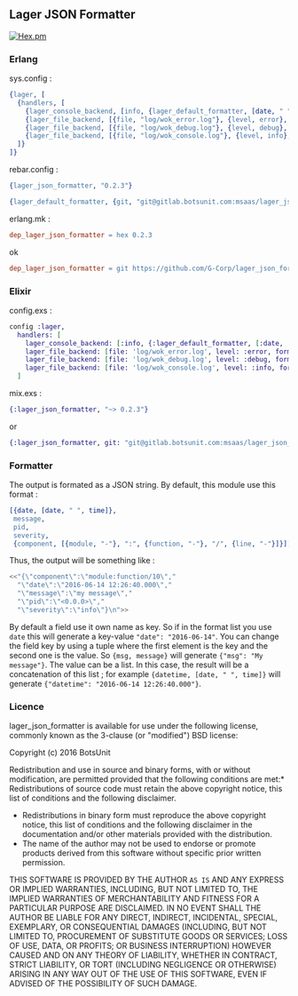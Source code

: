 ## Lager JSON Formatter

[![Hex.pm](https://img.shields.io/hexpm/v/lager_json_formatter.svg)](https://hex.pm/packages/lager_json_formatter)

### Erlang 

sys.config :

```erlang
{lager, [
  {handlers, [
    {lager_console_backend, [info, {lager_default_formatter, [date, " ", time," [",severity,"] -- ", module, ":", function, " (", pid, "/", line, ") -- ", message, "\n"]}]},
    {lager_file_backend, [{file, "log/wok_error.log"}, {level, error}, {formatter, lager_json_formatter}, {formatter_config, [date, time, severity, module, function, line, pid]}]},
    {lager_file_backend, [{file, "log/wok_debug.log"}, {level, debug}, {formatter, lager_json_formatter}, {formatter_config, [date, time, severity, module, function, line, pid]}]},
    {lager_file_backend, [{file, "log/wok_console.log"}, {level, info}, {formatter, lager_json_formatter}, {formatter_config, [date, time, severity, module, function, line, pid]}]}
  ]}
]}
```

rebar.config :

```erlang
{lager_json_formatter, "0.2.3"}
```

```erlang
{lager_default_formatter, {git, "git@gitlab.botsunit.com:msaas/lager_json_formatter.git", {branch, "master"}}}
```

erlang.mk :

```Makefile
dep_lager_json_formatter = hex 0.2.3
```

ok

```Makefile
dep_lager_json_formatter = git https://github.com/G-Corp/lager_json_formatter 0.2.3
```

### Elixir

config.exs :

```elixir
config :lager,
  handlers: [
    lager_console_backend: [:info, {:lager_default_formatter, [:date, ' ', :time, ' [', :severity, '] -- ', :module, ':', :function, ' (', :pid, '/', :line, ') -- ', :message, '\n']}],
    lager_file_backend: [file: 'log/wok_error.log', level: :error, formatter: :lager_json_formatter, formatter_config: [date, time, severity, module, function, line, pid]],
    lager_file_backend: [file: 'log/wok_debug.log', level: :debug, formatter: :lager_json_formatter, formatter_config: [date, time, severity, module, function, line, pid]],
    lager_file_backend: [file: 'log/wok_console.log', level: :info, formatter: :lager_json_formatter, formatter_config: [date, time, severity, module, function, line, pid]]
  ]
```

mix.exs :

```elixir
{:lager_json_formatter, "~> 0.2.3"}
```

or

```elixir
{:lager_json_formatter, git: "git@gitlab.botsunit.com:msaas/lager_json_formatter.git", branch: "master"},
```

### Formatter

The output is formated as a JSON string. By default, this module use this format :

```erlang
[{date, [date, " ", time]}, 
 message, 
 pid, 
 severity, 
 {component, [{module, "-"}, ":", {function, "-"}, "/", {line, "-"}]}]).
```

Thus, the output will be something like :

```erlang
<<"{\"component\":\"module:function/10\","
  "\"date\":\"2016-06-14 12:26:40.000\","
  "\"message\":\"my message\","
  "\"pid\":\"<0.0.0>\","
  "\"severity\":\"info\"}\n">>
```

By default a field use it own name as key. So if in the format list you use `date` this will generate a key-value `"date": "2016-06-14"`. You can change the field key by using a tuple where the first element is the key and the second one is the value. So `{msg, message}` will generate `{"msg": "My message"}`. The value can be a list. In this case, the result will be a concatenation of this list ; for example `{datetime, [date, " ", time]}` will generate `{"datetime": "2016-06-14 12:26:40.000"}`.

### Licence 

lager_json_formatter is available for use under the following license, commonly known as the 3-clause (or "modified") BSD license:

Copyright (c) 2016 BotsUnit<br />

Redistribution and use in source and binary forms, with or without modification, are permitted provided that the following conditions are met:* Redistributions of source code must retain the above copyright notice, this list of conditions and the following disclaimer.
* Redistributions in binary form must reproduce the above copyright notice, this list of conditions and the following disclaimer in the documentation and/or other materials provided with the distribution.
* The name of the author may not be used to endorse or promote products derived from this software without specific prior written permission.



THIS SOFTWARE IS PROVIDED BY THE AUTHOR `AS IS` AND ANY EXPRESS OR IMPLIED WARRANTIES, INCLUDING, BUT NOT LIMITED TO, THE IMPLIED WARRANTIES OF MERCHANTABILITY AND FITNESS FOR A PARTICULAR PURPOSE ARE DISCLAIMED. IN NO EVENT SHALL THE AUTHOR BE LIABLE FOR ANY DIRECT, INDIRECT, INCIDENTAL, SPECIAL, EXEMPLARY, OR CONSEQUENTIAL DAMAGES (INCLUDING, BUT NOT LIMITED TO, PROCUREMENT OF SUBSTITUTE GOODS OR SERVICES; LOSS OF USE, DATA, OR PROFITS; OR BUSINESS INTERRUPTION) HOWEVER CAUSED AND ON ANY THEORY OF LIABILITY, WHETHER IN CONTRACT, STRICT LIABILITY, OR TORT (INCLUDING NEGLIGENCE OR OTHERWISE) ARISING IN ANY WAY OUT OF THE USE OF THIS SOFTWARE, EVEN IF ADVISED OF THE POSSIBILITY OF SUCH DAMAGE.

